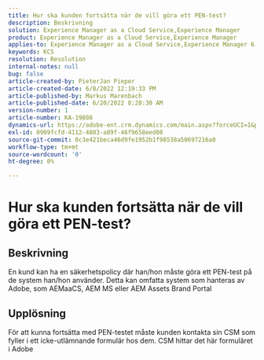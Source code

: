 ```yaml
---
title: Hur ska kunden fortsätta när de vill göra ett PEN-test?
description: Beskrivning
solution: Experience Manager as a Cloud Service,Experience Manager
product: Experience Manager as a Cloud Service,Experience Manager
applies-to: Experience Manager as a Cloud Service,Experience Manager 6.5
keywords: KCS
resolution: Resolution
internal-notes: null
bug: false
article-created-by: PieterJan Pieper
article-created-date: 6/8/2022 12:19:33 PM
article-published-by: Markus Marenbach
article-published-date: 6/20/2022 8:28:30 AM
version-number: 1
article-number: KA-19808
dynamics-url: https://adobe-ent.crm.dynamics.com/main.aspx?forceUCI=1&pagetype=entityrecord&etn=knowledgearticle&id=4e30cf3f-25e7-ec11-bb3c-000d3a3bdca6
exl-id: 0909fcfd-4112-4803-a89f-46f9658eed08
source-git-commit: 0c3e421beca46d9fe1952b1f98538a50697216a0
workflow-type: tm+mt
source-wordcount: '0'
ht-degree: 0%

---
```


# Hur ska kunden fortsätta när de vill göra ett PEN-test?

## Beskrivning


En kund kan ha en säkerhetspolicy där han/hon måste göra ett PEN-test på de system han/hon använder.
Detta kan omfatta system som hanteras av Adobe, som AEMaaCS, AEM MS eller AEM Assets Brand Portal


## Upplösning


För att kunna fortsätta med PEN-testet måste kunden kontakta sin CSM som fyller i ett icke-utlämnande formulär hos dem.
CSM hittar det här formuläret i Adobe

